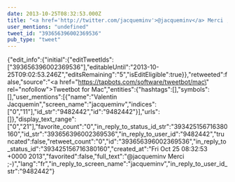 ```yaml
---
date: 2013-10-25T08:32:53.000Z
title: "<a href='http://twitter.com/jacqueminv'>@jacqueminv</a> Merci ;-)″"
user_mentions: "undefined"
tweet_id: "393656396002369536"
pub_type: "tweet"
---
```

{"edit_info":{"initial":{"editTweetIds":["393656396002369536"],"editableUntil":"2013-10-25T09:02:53.246Z","editsRemaining":"5","isEditEligible":true}},"retweeted":false,"source":"<a href=\"https://tapbots.com/software/tweetbot/mac\" rel=\"nofollow\">Tweetbot for Mac</a>","entities":{"hashtags":[],"symbols":[],"user_mentions":[{"name":"Valentin Jacquemin","screen_name":"jacqueminv","indices":["0","11"],"id_str":"9482442","id":"9482442"}],"urls":[]},"display_text_range":["0","21"],"favorite_count":"0","in_reply_to_status_id_str":"393425156716380160","id_str":"393656396002369536","in_reply_to_user_id":"9482442","truncated":false,"retweet_count":"0","id":"393656396002369536","in_reply_to_status_id":"393425156716380160","created_at":"Fri Oct 25 08:32:53 +0000 2013","favorited":false,"full_text":"@jacqueminv Merci ;-)","lang":"fr","in_reply_to_screen_name":"jacqueminv","in_reply_to_user_id_str":"9482442"}
